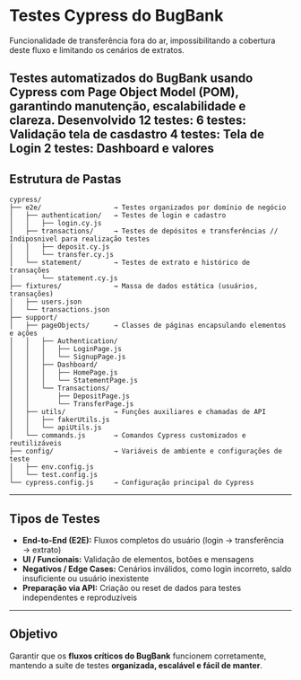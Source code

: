 # Testes Cypress do BugBank
Funcionalidade de transferência fora do ar, impossibilitando a cobertura deste fluxo e limitando os cenários de extratos.


Testes automatizados do **BugBank** usando **Cypress** com **Page Object Model (POM)**, garantindo manutenção, escalabilidade e clareza.
Desenvolvido 12 testes:
6 testes: Validação tela de casdastro
4 testes: Tela de Login
2 testes: Dashboard e valores
---

## Estrutura de Pastas

```
cypress/
├── e2e/                  → Testes organizados por domínio de negócio
│   ├── authentication/   → Testes de login e cadastro
│   │   ├── login.cy.js
│   ├── transactions/     → Testes de depósitos e transferências // Indiposnivel para realização testes
│   │   ├── deposit.cy.js
│   │   └── transfer.cy.js
│   └── statement/        → Testes de extrato e histórico de transações
│       └── statement.cy.js
├── fixtures/             → Massa de dados estática (usuários, transações)
│   ├── users.json
│   └── transactions.json
├── support/
│   ├── pageObjects/      → Classes de páginas encapsulando elementos e ações
│   │   ├── Authentication/
│   │   │   ├── LoginPage.js
│   │   │   └── SignupPage.js
│   │   ├── Dashboard/
│   │   │   ├── HomePage.js
│   │   │   └── StatementPage.js
│   │   └── Transactions/
│   │       ├── DepositPage.js
│   │       └── TransferPage.js
│   ├── utils/            → Funções auxiliares e chamadas de API
│   │   ├── fakerUtils.js
│   │   └── apiUtils.js
│   └── commands.js       → Comandos Cypress customizados e reutilizáveis
├── config/               → Variáveis de ambiente e configurações de teste
│   ├── env.config.js
│   └── test.config.js
└── cypress.config.js     → Configuração principal do Cypress
```

---

## Tipos de Testes

- **End-to-End (E2E):** Fluxos completos do usuário (login → transferência → extrato)
- **UI / Funcionais:** Validação de elementos, botões e mensagens
- **Negativos / Edge Cases:** Cenários inválidos, como login incorreto, saldo insuficiente ou usuário inexistente
- **Preparação via API:** Criação ou reset de dados para testes independentes e reproduzíveis

---

## Objetivo

Garantir que os **fluxos críticos do BugBank** funcionem corretamente, mantendo a suíte de testes **organizada, escalável e fácil de manter**.
